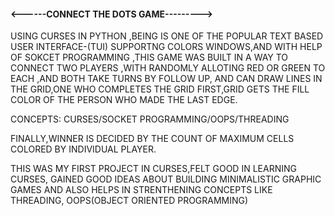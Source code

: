 <h4><------CONNECT THE DOTS GAME---------></h4>
<p>
    USING CURSES IN PYTHON ,BEING IS ONE OF THE POPULAR TEXT BASED USER INTERFACE-(TUI) SUPPORTNG COLORS 
    WINDOWS,AND WITH HELP OF SOKCET PROGRAMMING ,THIS GAME WAS BUILT IN A WAY TO CONNECT TWO PLAYERS ,WITH RANDOMLY
    ALLOTING RED OR GREEN TO EACH ,AND BOTH TAKE 
    TURNS BY FOLLOW UP, AND CAN DRAW LINES IN THE GRID,ONE WHO COMPLETES THE GRID FIRST,GRID GETS THE FILL COLOR
    OF THE PERSON WHO MADE THE LAST EDGE.
</p>
    <P>
        CONCEPTS: CURSES/SOCKET PROGRAMMING/OOPS/THREADING
    </P>
<P>
  FINALLY,WINNER IS DECIDED BY THE COUNT OF MAXIMUM CELLS COLORED BY INDIVIDUAL PLAYER.
</P>

<P>
  THIS WAS MY FIRST PROJECT IN CURSES,FELT GOOD IN LEARNING CURSES, GAINED GOOD IDEAS ABOUT BUILDING
    MINIMALISTIC GRAPHIC GAMES  AND ALSO HELPS IN STRENTHENING CONCEPTS LIKE THREADING,
    OOPS(OBJECT ORIENTED PROGRAMMING)
</P>
